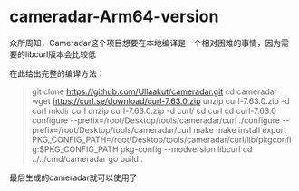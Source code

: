 # cameradar-Arm64-version

众所周知，Cameradar这个项目想要在本地编译是一个相对困难的事情，因为需要的libcurl版本会比较低

在此给出完整的编译方法：

> git clone https://github.com/Ullaakut/cameradar.git
> cd cameradar
> wget https://curl.se/download/curl-7.63.0.zip
> unzip curl-7.63.0.zip -d curl
> mkdir curl
> unzip curl-7.63.0.zip -d curl/
> cd curl
> cd curl-7.63.0
> configure --prefix=/root/Desktop/tools/cameradar/curl
> ./configure --prefix=/root/Desktop/tools/cameradar/curl
> make
> make install
> export PKG_CONFIG_PATH=/root/Desktop/tools/cameradar/curl/lib/pkgconfig:$PKG_CONFIG_PATH
> pkg-config --modversion libcurl
> cd ../../cmd/cameradar
> go build .

最后生成的cameradar就可以使用了
